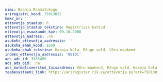 ```yaml
---
nimi: Haanja Raamatukogu
ariregistri_kood: 75013032
kmkr_nr: ''
ettevotja_staatus: R
ettevotja_staatus_tekstina: Registrisse kantud
ettevotja_esmakande_kpv: 09.10.2000
ettevotja_aadress: .na
asukoht_ettevotja_aadressis: ''
asukoha_ehak_kood: 1689
asukoha_ehak_tekstina: Haanja küla, Rõuge vald, Võru maakond
indeks_ettevotja_aadressis: '65101'
ads_adr_id: 3335450
ads_ads_oid: .na
ads_normaliseeritud_taisaadress: Võru maakond, Rõuge vald, Haanja küla
teabesysteemi_link: https://ariregister.rik.ee/ettevotja.py?ark=75013032&ref=rekvisiidid
---
```

